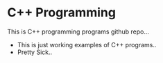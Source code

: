 # C++ Programming
This is C++ programming programs github repo...
* This is just working examples of C++ programs..
* Pretty Sick..
